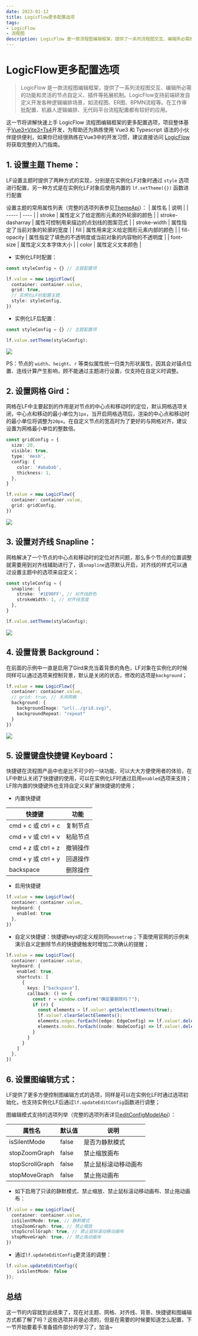 ```yaml
---
date: 2023-01-12
title: LogicFlow更多配置选项
tags:
- LogicFlow
- 流程图
description: LogicFlow 是一款流程图编辑框架，提供了一系列流程图交互、编辑所必需的功能和灵活的节点自定义、插件等拓展机制。LogicFlow支持前端研发自定义开发各种逻辑编排场景，如流程图、ER图、BPMN流程等。在工作审批配置、机器人逻辑编排、无代码平台流程配置都有较好的应用。
---
```


# LogicFlow更多配置选项

>LogicFlow 是一款流程图编辑框架，提供了一系列流程图交互、编辑所必需的功能和灵活的节点自定义、插件等拓展机制。LogicFlow支持前端研发自定义开发各种逻辑编排场景，如流程图、ER图、BPMN流程等。在工作审批配置、机器人逻辑编排、无代码平台流程配置都有较好的应用。

这一节将讲解快速上手 LogicFlow 流程图编辑框架的更多配置选项，项目整体基于[Vue3+Vite3+Ts4](https://1024code.com/codecubes/0z9xIZl)开发，为帮助还为熟练使用 Vue3 和 Typescript 语法的小伙伴提供便利，如果你已经很熟练在Vue3中的开发习惯，建议直接访问 [LogicFlow](http://logic-flow.org/) 将获取完整的入门指南。

## 1. 设置主题 Theme：

LF设置主题时提供了两种方式的实现，分别是在实例化LF对象时通过 `style` 选项进行配置，另一种方式是在实例化LF对象后使用内置的 `lf.setTheme({})` 函数进行配置

设置主题的常用属性列表（完整的选项列表参见[ThemeApi](http://logic-flow.org/api/themeApi.html)）：
| 属性名	| 说明 |
| ----- | ---- |
| stroke	| 属性定义了给定图形元素的外轮廓的颜色 |
| stroke-dasharray	| 属性可控制用来描边的点划线的图案范式 |
| stroke-width	| 属性指定了当前对象的轮廓的宽度 |
| fill	| 属性用来定义给定图形元素内部的颜色 |
| fill-opacity	| 属性指定了填色的不透明度或当前对象的内容物的不透明度 |
| font-size	| 属性定义文本字体大小 |
| color	| 属性定义文本颜色 |

- 实例化LF时配置：
```typescript
const styleConfig = {} // 主题配置项

lf.value = new LogicFlow({
  container: container.value,
  grid: true,
  // 实例化LF时配置主题
  style: styleConfig,
})
```

- 实例化LF后配置：
```typescript
const styleConfig = {} // 主题配置项

lf.value.setTheme(styleConfig);
```

![](https://p3-juejin.byteimg.com/tos-cn-i-k3u1fbpfcp/72b756308bc54e85bf2a44e5577fc3aa~tplv-k3u1fbpfcp-zoom-1.image)

PS：节点的 `width`、`height`、`r` 等类似属性统一归类为形状属性，因其会对锚点位置、连线计算产生影响，顾不能通过主题进行设置，仅支持在自定义时调整。

## 2. 设置网格 Gird：

网格在LF中主要起到的作用是对节点的中心点和移动时的定位，默认网格选项关闭，中心点和移动的最小单位为`1px`，当开启网格选项后，渲染的中心点和移动时的最小单位将调整为`20px`。在自定义节点的宽高时为了更好的与网格对齐，建议设置为网格最小单位的整数倍。

```typescript
const gridConfig = {
  size: 20,
  visible: true,
  type: 'mesh',
  config: {
    color: '#ababab',
    thickness: 1,
  },
}

lf.value = new LogicFlow({
  container: container.value,
  grid: gridConfig,
})
```
![](https://p3-juejin.byteimg.com/tos-cn-i-k3u1fbpfcp/4cd81718e0c04c88bd615376384c00c9~tplv-k3u1fbpfcp-zoom-1.image)

## 3. 设置对齐线 Snapline：

网格解决了一个节点的中心点和移动时的定位对齐问题，那么多个节点的位置调整就需要用到对齐线辅助进行了，该`snapline`选项默认开启，对齐线的样式可以通过设置主题中的选项来自定义；

```typescript
const styleConfig = {
  snapline: {
    stroke: '#1E90FF', // 对齐线颜色
    strokeWidth: 1, // 对齐线宽度
  },
}

lf.value.setTheme(styleConfig);
```
![](https://p3-juejin.byteimg.com/tos-cn-i-k3u1fbpfcp/940225a839524fd2a50400869a97ca08~tplv-k3u1fbpfcp-zoom-1.image)

## 4. 设置背景 Background：

在前面的示例中一直是启用了Gird来充当着背景的角色，LF对象在实例化的时候同样可以通过选项来控制背景，默认是关闭的状态，修改的选项是`background`；

```typescript
lf.value = new LogicFlow({
  container: container.value,
  // grid: true, // 关闭网格
  background: {
    backgroundImage: "url(../grid.svg)",
    backgroundRepeat: "repeat"
  }
})
```
![](https://p3-juejin.byteimg.com/tos-cn-i-k3u1fbpfcp/ec2ceb686e594a69bde0e10a3c011ba0~tplv-k3u1fbpfcp-zoom-1.image)

## 5. 设置键盘快捷键 Keyboard：

快捷键在流程图产品中也是比不可少的一块功能，可以大大方便使用者的体验，在LF中默认关闭了快捷键的使用，可以在实例化LF时通过启用`enabled`选项来支持；LF除内置的快捷键外也支持自定义来扩展快捷键的使用；

- 内置快捷键

| 快捷键	|  功能  |
| ----- | ----- |
| cmd + c 或 ctrl + c	| 复制节点
| cmd + v 或 ctrl + v	| 粘贴节点
| cmd + z 或 ctrl + z	| 撤销操作
| cmd + y 或 ctrl + y	| 回退操作
| backspace	          | 删除操作

- 启用快捷键
```typescript
lf.value = new LogicFlow({
  container: container.value,
  keyboard: {
    enabled: true
  },
})
```

- 自定义快捷键：快捷键keys的定义规则同`mousetrap`；下面使用官网的示例来演示自义定删除节点的快捷键触发时增加二次确认的提醒；
```typescript
lf.value = new LogicFlow({
  container: container.value,
  keyboard: {
    enabled: true,
    shortcuts: [
      {
        keys: ["backspace"],
        callback: () => {
          const r = window.confirm("确定要删除吗？");
          if (r) {
            const elements = lf.value!.getSelectElements(true);
            lf.value?.clearSelectElements();
            elements.edges.forEach((edge: EdgeConfig) => lf.value!.deleteEdge(edge.id || ''));
            elements.nodes.forEach((node: NodeConfig) => lf.value!.deleteNode(node.id || ''));
          }
        }
      }
    ]
  },
})
```
	
## 6. 设置图编辑方式：

LF提供了更多方便控制图编辑方式的选项，同样是可以在实例化LF时通过选项初始化，也支持实例化LF后通过`lf.updateEditConfig`函数进行调整；

图编辑模式支持的选项列举（完整的选项列表详见[editConfigModelApi](http://logic-flow.org/api/editConfigModelApi.html)）：

| 属性名	          | 默认值	| 说明                 |
| ----------------|-------|---------------------|
| isSilentMode	  | false	| 是否为静默模式        |
| stopZoomGraph	  | false	| 禁止缩放画布          |
| stopScrollGraph	| false	| 禁止鼠标滚动移动画布   |
| stopMoveGraph	  | false	| 禁止拖动画布          |

- 如下启用了只读的静默模式、禁止缩放、禁止鼠标滚动移动画布、禁止拖动画布：
```typescript
lf.value = new LogicFlow({
  container: container.value,
  isSilentMode: true, // 静默模式
  stopZoomGraph: true, // 禁止缩放
  stopScrollGraph: true, // 禁止鼠标滚动移动画布
  stopMoveGraph: true, // 禁止拖动画布
})
```

- 通过`lf.updateEditConfig`更灵活的调整：
```typescript
lf.value.updateEditConfig({
	isSilentMode: false
});
```

## 总结

这一节的内容就到此结束了，现在对主题、网格、对齐线、背景、快捷键和图编辑方式都了解了吗？这些选项并非是必须的，但是在需要的时候要知道怎么配置，下一节开始要着手准备插件部分的学习了，加油~

<Comment />
